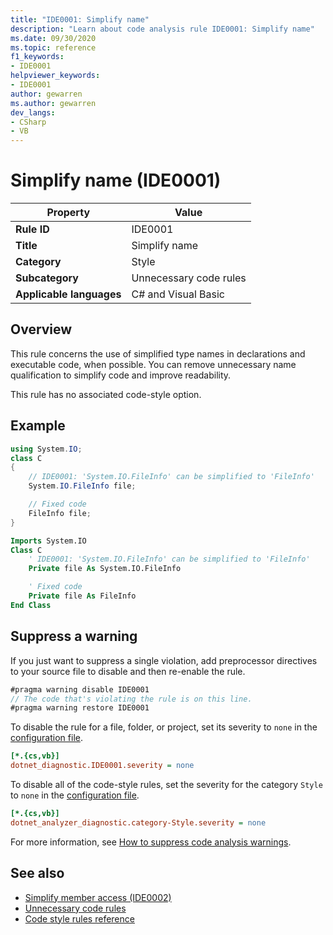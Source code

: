 ```yaml
---
title: "IDE0001: Simplify name"
description: "Learn about code analysis rule IDE0001: Simplify name"
ms.date: 09/30/2020
ms.topic: reference
f1_keywords:
- IDE0001
helpviewer_keywords:
- IDE0001
author: gewarren
ms.author: gewarren
dev_langs:
- CSharp
- VB
---
```

# Simplify name (IDE0001)

| Property                 | Value                  |
|--------------------------|------------------------|
| **Rule ID**              | IDE0001                |
| **Title**                | Simplify name          |
| **Category**             | Style                  |
| **Subcategory**          | Unnecessary code rules |
| **Applicable languages** | C# and Visual Basic    |

## Overview

This rule concerns the use of simplified type names in declarations and executable code, when possible. You can remove unnecessary name qualification to simplify code and improve readability.

This rule has no associated code-style option.

## Example

```csharp
using System.IO;
class C
{
    // IDE0001: 'System.IO.FileInfo' can be simplified to 'FileInfo'
    System.IO.FileInfo file;

    // Fixed code
    FileInfo file;
}
```

```vb
Imports System.IO
Class C
    ' IDE0001: 'System.IO.FileInfo' can be simplified to 'FileInfo'
    Private file As System.IO.FileInfo

    ' Fixed code
    Private file As FileInfo
End Class
```

## Suppress a warning

If you just want to suppress a single violation, add preprocessor directives to your source file to disable and then re-enable the rule.

```csharp
#pragma warning disable IDE0001
// The code that's violating the rule is on this line.
#pragma warning restore IDE0001
```

To disable the rule for a file, folder, or project, set its severity to `none` in the [configuration file](../configuration-files.md).

```ini
[*.{cs,vb}]
dotnet_diagnostic.IDE0001.severity = none
```

To disable all of the code-style rules, set the severity for the category `Style` to `none` in the [configuration file](../configuration-files.md).

```ini
[*.{cs,vb}]
dotnet_analyzer_diagnostic.category-Style.severity = none
```

For more information, see [How to suppress code analysis warnings](../suppress-warnings.md).

## See also

- [Simplify member access (IDE0002)](ide0002.md)
- [Unnecessary code rules](unnecessary-code-rules.md)
- [Code style rules reference](index.md)

